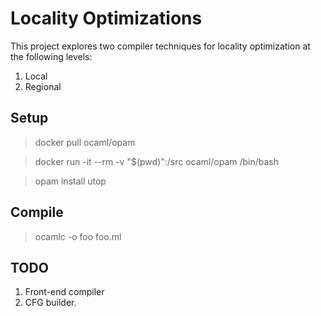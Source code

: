 # Locality Optimizations
This project explores two compiler techniques for locality optimization at the following levels:
1. Local
2. Regional

## Setup
> docker pull ocaml/opam

> docker run -it --rm -v "$(pwd)":/src ocaml/opam /bin/bash

> opam install utop

## Compile
> ocamlc -o foo foo.ml

## TODO
1. Front-end compiler
2. CFG builder.
